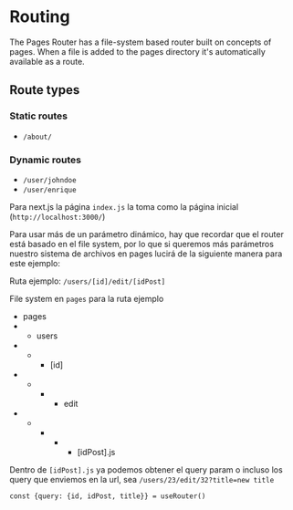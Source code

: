 # Routing

The Pages Router has a file-system based router built on concepts of pages. When a file is added to the pages directory it's automatically available as a route.

## Route types

### **Static routes**

- `/about/`

### **Dynamic routes**

- `/user/johndoe`
- `/user/enrique`

Para next.js la página `index.js` la toma como la página inicial (`http://localhost:3000/`)

Para usar más de un parámetro dinámico, hay que recordar que el router está basado en el file system, por lo que si queremos más parámetros nuestro sistema de archivos en pages lucirá de la siguiente manera para este ejemplo:

Ruta ejemplo: `/users/[id]/edit/[idPost]`

File system en `pages` para la ruta ejemplo

- pages
- - users
- - - [id] 
- - - - edit
- - - - - [idPost].js

Dentro de `[idPost].js` ya podemos obtener el query param o incluso los query que enviemos en la url, sea `/users/23/edit/32?title=new title`

    const {query: {id, idPost, title}} = useRouter()
